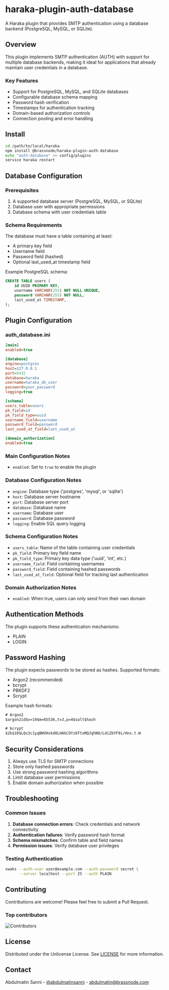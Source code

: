 # haraka-plugin-auth-database

A Haraka plugin that provides SMTP authentication using a database backend (PostgreSQL, MySQL, or SQLite).

## Overview

This plugin implements SMTP authentication (AUTH) with support for multiple database backends, making it ideal for applications that already maintain user credentials in a database.

### Key Features

- Support for PostgreSQL, MySQL, and SQLite databases
- Configurable database schema mapping
- Password hash verification
- Timestamps for authentication tracking
- Domain-based authorization controls
- Connection pooling and error handling

## Install

```sh
cd /path/to/local/haraka
npm install @brassnode/haraka-plugin-auth-database
echo "auth-database" >> config/plugins
service haraka restart
```

## Database Configuration

### Prerequisites

1. A supported database server (PostgreSQL, MySQL, or SQLite)
2. Database user with appropriate permissions
3. Database schema with user credentials table

### Schema Requirements

The database must have a table containing at least:
- A primary key field
- Username field
- Password field (hashed)
- Optional last_used_at timestamp field

Example PostgreSQL schema:

```sql
CREATE TABLE users (
    id UUID PRIMARY KEY,
    username VARCHAR(255) NOT NULL UNIQUE,
    password VARCHAR(255) NOT NULL,
    last_used_at TIMESTAMP,
);
```

## Plugin Configuration

### auth_database.ini

```ini
[main]
enabled=true

[database]
engine=postgres
host=127.0.0.1
port=5432
database=haraka
username=haraka_db_user
password=your_password
logging=true

[schema]
users_table=users
pk_field=id
pk_field_type=uuid
username_field=username
password_field=password
last_used_at_field=last_used_at

[domain_authorization]
enabled=true
```

### Main Configuration Notes

- `enabled`: Set to `true` to enable the plugin

### Database Configuration Notes

- `engine`: Database type ('postgres', 'mysql', or 'sqlite')
- `host`: Database server hostname
- `port`: Database server port
- `database`: Database name
- `username`: Database user
- `password`: Database password
- `logging`: Enable SQL query logging

### Schema Configuration Notes

- `users_table`: Name of the table containing user credentials
- `pk_field`: Primary key field name
- `pk_field_type`: Primary key data type ('uuid', 'int', etc.)
- `username_field`: Field containing usernames
- `password_field`: Field containing hashed passwords
- `last_used_at_field`: Optional field for tracking last authentication

### Domain Authorization Notes

- `enabled`: When true, users can only send from their own domain

## Authentication Methods

The plugin supports these authentication mechanisms:

- PLAIN
- LOGIN

## Password Hashing

The plugin expects passwords to be stored as hashes. Supported formats:

- Argon2 (recommended)
- bcrypt
- PBKDF2
- Scrypt

Example hash formats:
```txt
# Argon2
$argon2id$v=19$m=65536,t=3,p=4$salt$hash

# bcrypt
$2b$10$LQv3c1yqBWVHxkd0LHAkCOYz6TtxMQJqhN8/LdiZbYF9i/Hnx.t.W
```

## Security Considerations

1. Always use TLS for SMTP connections
2. Store only hashed passwords
3. Use strong password hashing algorithms
4. Limit database user permissions
5. Enable domain authorization when possible

## Troubleshooting

### Common Issues

1. **Database connection errors**: Check credentials and network connectivity
2. **Authentication failures**: Verify password hash format
3. **Schema mismatches**: Confirm table and field names
4. **Permission issues**: Verify database user privileges

### Testing Authentication

```sh
swaks --auth-user user@example.com --auth-password secret \
      --server localhost --port 25 --auth PLAIN
```

## Contributing

Contributions are welcome! Please feel free to submit a Pull Request.

### Top contributors

![Contributors](https://contrib.rocks/image?repo=brassnode/haraka-plugin-auth-database)

## License

Distributed under the Unlicense License. See [LICENSE](https://github.com/brassnode/haraka-plugin-auth-database/blob/master/LICENSE) for more information.

## Contact

Abdulmatin Sanni - [@abdulmatinsanni](https://linkedin.com/in/abdulmatinsanni) - <abdulmatin@brassnode.com>
